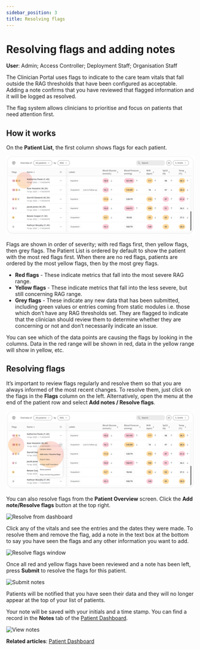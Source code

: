 ```yaml
---
sidebar_position: 3
title: Resolving flags
---
```

# Resolving flags and adding notes
**User**: Admin; Access Controller; Deployment Staff; Organisation Staff

The Clinician Portal uses flags to indicate to the care team vitals that fall outside the RAG thresholds that have been configured as acceptable. Adding a note confirms that you have reviewed that flagged information and it will be logged as resolved.

The flag system allows clinicians to prioritise and focus on patients that need attention first. 
## How it works​
On the **Patient List**, the first column shows flags for each patient. 

![Flags columns](./assets/ResolveFlags01.png)

Flags are shown in order of severity; with red flags first, then yellow flags, then grey flags. The Patient List is ordered by default to show the patient with the most red flags first. When there are no red flags, patients are ordered by the most yellow flags, then by the most grey flags.
- **Red flags** - These indicate metrics that fall into the most severe RAG range.
- **Yellow flags** - These indicate metrics that fall into the less severe, but still concerning RAG range.
- **Grey flags** - These indicate any new data that has been submitted, including green values or entries coming from static modules i.e. those which don’t have any RAG thresholds set. They are flagged to indicate that the clinician should review them to determine whether they are concerning or not and don’t necessarily indicate an issue.

You can see which of the data points are causing the flags by looking in the columns. Data in the red range will be shown in red, data in the yellow range will show in yellow, etc.

## Resolving flags
It’s important to review flags regularly and resolve them so that you are always informed of the most recent changes.  To resolve them, just click on the flags in the **Flags** column on the left. Alternatively, open the menu at the end of the patient row and select **Add notes / Resolve flags**.

![Resolve from menu](./assets/ResolveFlags02.png)

You can also resolve flags from the **Patient Overview** screen. Click the **Add note/Resolve flags** button at the top right.

![Resolve from dashboard](./assets/ResolveFlags03.png)

Click any of the vitals and see the entries and the dates they were made. To resolve them and remove the flag, add a note in the text box at the bottom to say you have seen the flags and any other information you want to add.

![Resolve flags window](./assets/ResolveFlags04.png)

Once all red and yellow flags have been reviewed and a note has been left, press **Submit** to resolve the flags for this patient.

![Submit notes](./assets/ResolveFlags05.png)

Patients will be notified that you have seen their data and they will no longer appear at the top of your list of patients.

Your note will be saved with your initials and a time stamp. You can find a record in the **Notes** tab of the [Patient Dashboard](../managing-health-data/patient-dashboard.md).

![View notes](./assets/ResolveFlags06.png)

**Related articles**: [Patient Dashboard](../managing-health-data/patient-dashboard.md) 
